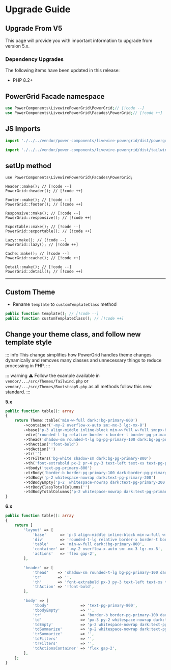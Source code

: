 # Upgrade Guide

## Upgrade From V5

This page will provide you with important information to upgrade from version 5.x.

### Dependency Upgrades

The following items have been updated in this release:

* PHP 8.2+

## PowerGrid Facade namespace

```php
use PowerComponents\LivewirePowerGrid\PowerGrid;// [!code --]
use PowerComponents\LivewirePowerGrid\Facades\PowerGrid;// [!code ++]
```

## JS Imports

```js
import './../../vendor/power-components/livewire-powergrid/dist/powergrid.css' // [!code --]

import './../../vendor/power-components/livewire-powergrid/dist/tailwind.css' // [!code ++] // bootstrap5.css

```

## setUp method

```php{4}
use PowerComponents\LivewirePowerGrid\Facades\PowerGrid;

Header::make(); // [!code --]
PowerGrid::header(); // [!code ++]

Footer::make(); // [!code --]
PowerGrid::footer(); // [!code ++]

Responsive::make(); // [!code --]
PowerGrid::responsive(); // [!code ++]

Exportable::make(); // [!code --]
PowerGrid::exportable(); // [!code ++]

Lazy::make(); // [!code --]
PowerGrid::lazy(); // [!code ++]

Cache::make(); // [!code --]
PowerGrid::cache(); // [!code ++]

Detail::make(); // [!code --]
PowerGrid::detail(); // [!code ++]
```

---

## Custom Theme

* Rename `template` to `customTemplateClass` method

```php
public function template(); // [!code --]
public function customTemplateClass(); // [!code ++]

```

## Change your theme class, and follow new template style

::: info
This change simplifies how PowerGrid handles theme changes dynamically and removes many classes and unnecessary things to reduce processing in PHP.
:::

::: warning
⚠️ Follow the example available in `vendor/.../src/Themes/Tailwind.php` or `vendor/.../src/Themes/Bootstrap5.php` as all methods follow this new standard.
:::

**5.x**

```php
public function table(): array
{
    return Theme::table('min-w-full dark:!bg-primary-800')
        ->container('-my-2 overflow-x-auto sm:-mx-3 lg:-mx-8')
        ->base('p-3 align-middle inline-block min-w-full w-full sm:px-6 lg:px-8')
        ->div('rounded-t-lg relative border-x border-t border-pg-primary-200 dark:bg-pg-primary-700 dark:border-pg-primary-600')
        ->thead('shadow-sm rounded-t-lg bg-pg-primary-100 dark:bg-pg-primary-900')
        ->thAction('!font-bold')
        ->tdAction('')
        ->tr('')
        ->trFilters('bg-white shadow-sm dark:bg-pg-primary-800')
        ->th('font-extrabold px-2 pr-4 py-3 text-left text-xs text-pg-primary-700 tracking-wider whitespace-nowrap dark:text-pg-primary-300')
        ->tbody('text-pg-primary-800')
        ->trBody('border-b border-pg-primary-100 dark:border-pg-primary-600 hover:bg-pg-primary-50 dark:bg-pg-primary-800 dark:hover:bg-pg-primary-700')
        ->tdBody('p-2 whitespace-nowrap dark:text-pg-primary-200')
        ->tdBodyEmpty('p-2  whitespace-nowrap dark:text-pg-primary-200')
        ->trBodyClassTotalColumns('')
        ->tdBodyTotalColumns('p-2 whitespace-nowrap dark:text-pg-primary-200 text-sm text-pg-primary-600 text-right space-y-2')
}
```

**6.x**

```php
public function table(): array
{
    return [
        'layout' => [
            'base'      => 'p-3 align-middle inline-block min-w-full w-full sm:px-6 lg:px-8',
            'div'       => 'rounded-t-lg relative border-x border-t border-pg-primary-200 dark:bg-pg-primary-700 dark:border-pg-primary-600',
            'table'     => 'min-w-full dark:!bg-primary-800',
            'container' => '-my-2 overflow-x-auto sm:-mx-3 lg:-mx-8',
            'actions'   => 'flex gap-2',
        ],

        'header' => [
            'thead'    => 'shadow-sm rounded-t-lg bg-pg-primary-100 dark:bg-pg-primary-900',
            'tr'       => '',
            'th'       => 'font-extrabold px-3 py-3 text-left text-xs text-pg-primary-700 tracking-wider whitespace-nowrap dark:text-pg-primary-300',
            'thAction' => '!font-bold',
        ],

        'body' => [
            'tbody'              => 'text-pg-primary-800',
            'tbodyEmpty'         => '',
            'tr'                 => 'border-b border-pg-primary-100 dark:border-pg-primary-600 hover:bg-pg-primary-50 dark:bg-pg-primary-800 dark:hover:bg-pg-primary-700',
            'td'                 => 'px-3 py-2 whitespace-nowrap dark:text-pg-primary-200',
            'tdEmpty'            => 'p-2 whitespace-nowrap dark:text-pg-primary-200',
            'tdSummarize'        => 'p-2 whitespace-nowrap dark:text-pg-primary-200 text-sm text-pg-primary-600 text-right space-y-2',
            'trSummarize'        => '',
            'tdFilters'          => '',
            'trFilters'          => '',
            'tdActionsContainer' => 'flex gap-2',
        ],
    ];
}
```
